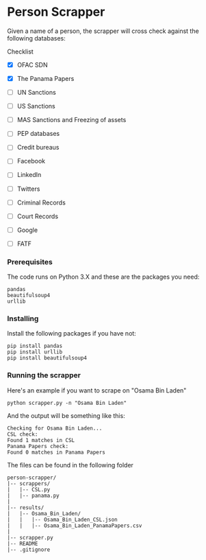 # Person Scrapper

Given a name of a person, the scrapper will cross check against the following databases:

Checklist
- [X] OFAC SDN
- [X] The Panama Papers
- [ ] UN Sanctions
- [ ] US Sanctions
- [ ] MAS Sanctions and Freezing of assets
- [ ] PEP databases
- [ ] Credit bureaus
- [ ] Facebook
- [ ] LinkedIn
- [ ] Twitters
- [ ] Criminal Records
- [ ] Court Records
- [ ] Google
- [ ] FATF



### Prerequisites

The code runs on Python 3.X and these are the packages you need:

```
pandas
beautifulsoup4
urllib
```

### Installing

Install the following packages if you have not:

```
pip install pandas
pip install urllib
pip install beautifulsoup4
```


### Running the scrapper

Here's an example if you want to scrape on "Osama Bin Laden"

```
python scrapper.py -n "Osama Bin Laden"
```

And the output will be something like this:
```
Checking for Osama Bin Laden...
CSL check:
Found 1 matches in CSL
Panama Papers check:
Found 0 matches in Panama Papers
```

The files can be found in the following folder
```
person-scrapper/
|-- scrappers/
|   |-- CSL.py
|   |-- panama.py
|
|-- results/
|   |-- Osama_Bin_Laden/
|   |   |-- Osama_Bin_Laden_CSL.json
|   |   |-- Osama_Bin_Laden_PanamaPapers.csv
|
|-- scrapper.py
|-- README
|-- .gitignore

